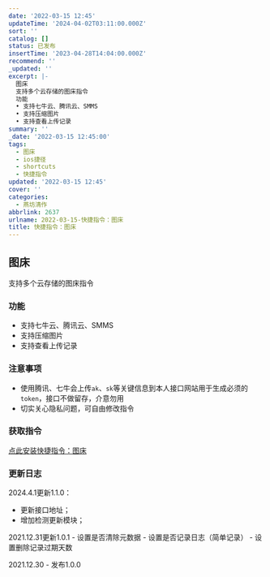 ```yaml
---
date: '2022-03-15 12:45'
updateTime: '2024-04-02T03:11:00.000Z'
sort: ''
catalog: []
status: 已发布
insertTime: '2023-04-28T14:04:00.000Z'
recommend: ''
_updated: ''
excerpt: |-
  图床
  支持多个云存储的图床指令
  功能
  • 支持七牛云、腾讯云、SMMS
  • 支持压缩图片
  • 支持查看上传记录
summary: ''
_date: '2022-03-15 12:45:00'
tags:
  - 图床
  - ios捷径
  - shortcuts
  - 快捷指令
updated: '2022-03-15 12:45'
cover: ''
categories:
  - 燕坊清作
abbrlink: 2637
urlname: 2022-03-15-快捷指令：图床
title: 快捷指令：图床
---
```


## 图床


支持多个云存储的图床指令


### 功能

- 支持七牛云、腾讯云、SMMS
- 支持压缩图片
- 支持查看上传记录

### 注意事项

- 使用腾讯、七牛会上传`ak`、`sk`等关键信息到本人接口网站用于生成必须的`token`，接口不做留存，介意勿用
- 切实关心隐私问题，可自由修改指令

### 获取指令


[点此安装快捷指令：图床](https://www.icloud.com/shortcuts/4a739618ac084a9280a99bbf0121e713)


### 更新日志


2024.4.1更新1.1.0：

- 更新接口地址；
- 增加检测更新模块；

2021.12.31更新1.0.1 - 设置是否清除元数据 - 设置是否记录日志（简单记录） - 设置删除记录过期天数


2021.12.30 - 发布1.0.0


